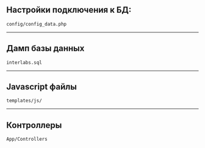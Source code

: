 Настройки подключения к БД:
---
    config/config_data.php
---
Дамп базы данных
---
    interlabs.sql
---
Javascript файлы
---
    templates/js/
---
Контроллеры
---
    App/Controllers
    
